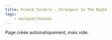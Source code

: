 ```yaml
---
title: Franck Sinatra - Strangers in The Night
tags:
    - musique/chanson
---
```


Page créée automatiquement, mais vide.
